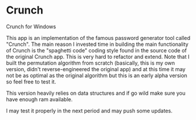 # Crunch
Crunch for Windows


This app is an implementation of the famous password generator tool called "Crunch". The main reason I invested time in building the main functionality of Crunch is the "spaghetti code"
coding style found in the source code of the original Crunch app. This is very hard to refactor and extend.
Note that I built the permutation algorithm from scratch (basically, this is my own version, didn't reverse-engineered the original app) and at this time it may not be as optimal as
the original algorithm but this is an early alpha version so feel free to test it.

This version heavily relies on data structures and if go wild make sure you have enough ram available.

I may test it properly in the next period and may push some updates.

